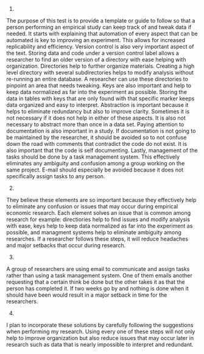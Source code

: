 1. 
The purpose of this test is to provide a template or guide to follow so that a person performing an empirical study can keep track of and tweak data if needed. 
It starts with explaining that automation of every aspect that can be automated is key to improving an experiment. This allows for increased replicability and 
efficiency. Version control is also very important aspect of the text. Storing data and code under a version control label allows a researcher to find an older
version of a directory with ease helping with organization. Directories help to further organize materials. Creating a high level directory with several 
subdirectories helps to modify analysis without re-running an entire database. A researcher can use these directories to pinpoint an area that needs
tweaking. Keys are also important and help to keep data normalized as far into the experiment as possible. Storing the data in tables with keys that are only 
found with that specific marker keeps data organized and easy to interpret. Abstraction is important because it helps to eliminate redundancy but also to improve 
clarity. Sometimes it is not necessary if it does not help in either of these aspects. It is also not necessary to abstract more than once in a data set.
Paying attention to documentation is also important in a study. If documentation is not going to be maintained by the researcher, it should be avoided so 
to not confuse down the road with comments that contradict the code do not exist. It is also important that the code is self documenting. Lastly, management of
the tasks should be done by a task management system. This effectively eliminates any ambiguity and confusion among a group working on the same project. 
E-mail should especially be avoided because it does not specifically assign tasks to any person. 

2. 
They believe these elements are so important because they effectively help to eliminate any confusion or issues that may occur during empirical economic research.
Each element solves an issue that is common among research for example: directiories help to find issues and modify analysis with ease, keys help to keep data 
normalized as far into the experiment as possible, and managment systems help to eliminate ambiguity among researches. If a researcher follows these steps, it 
will reduce headaches and major setbacks that occur during research. 

3. 
A group of researchers are using email to communicate and assign tasks rather than using a task management system. One of them emails another requesting that a 
certain think be done but the other takes it as that the person has completed it. If two weeks go by and nothing is done when it should have been would result in
a major setback in time for the researchers. 

4. 
I plan to incorporate these solutions by carefully following the suggestions when performing my research. Using every one of these steps will not only help to 
improve organization but also reduce issues that may occur later in research such as data that is nearly impossible to interpret and redundant. 
